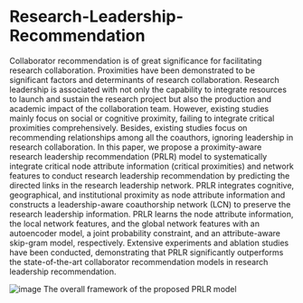# Research-Leadership-Recommendation

Collaborator recommendation is of great significance for facilitating research collaboration. Proximities have been demonstrated to be significant factors and determinants of research collaboration. Research leadership is associated with not only the capability to integrate resources to launch and sustain the research project but also the production and academic impact of the collaboration team. However, existing studies mainly focus on social or cognitive proximity, failing to integrate critical proximities comprehensively. Besides, existing studies focus on recommending relationships among all the coauthors, ignoring leadership in research collaboration. In this paper, we propose a proximity-aware research leadership recommendation (PRLR) model to systematically integrate critical node attribute information (critical proximities) and network features to conduct research leadership recommendation by predicting the directed links in the research leadership network. PRLR integrates cognitive, geographical, and institutional proximity as node attribute information and constructs a leadership-aware coauthorship network (LCN) to preserve the research leadership information. PRLR learns the node attribute information, the local network features, and the global network features with an autoencoder model, a joint probability constraint, and an attribute-aware skip-gram model, respectively. Extensive experiments and ablation studies have been conducted, demonstrating that PRLR significantly outperforms the state-of-the-art collaborator recommendation models in research leadership recommendation. 


![image](https://user-images.githubusercontent.com/20887860/165262322-413f7b89-1274-4121-a7c5-6b888d66f49c.png)
                                                     The overall framework of the proposed PRLR model

